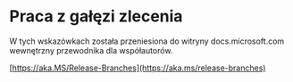 # <a name="working-with-release-branches"></a>Praca z gałęzi zlecenia

W tych wskazówkach została przeniesiona do witryny docs.microsoft.com wewnętrzny przewodnika dla współautorów.

[https://aka.MS/Release-Branches](https://aka.ms/release-branches)
